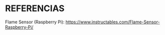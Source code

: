# REFERENCIAS
Flame Sensor (Raspberry Pi): https://www.instructables.com/Flame-Sensor-Raspberry-Pi/
